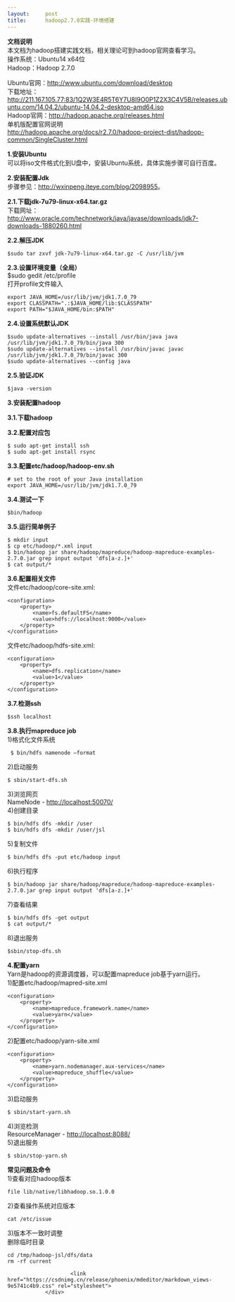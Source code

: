 ```yaml
---
layout:     post
title:      hadoop2.7.0实践-环境搭建
---
```

<div id="article_content" class="article_content clearfix csdn-tracking-statistics" data-pid="blog" data-mod="popu_307" data-dsm="post">
								            <div id="content_views" class="markdown_views prism-atom-one-dark">
							<!-- flowchart 箭头图标 勿删 -->
							<svg xmlns="http://www.w3.org/2000/svg" style="display: none;"><path stroke-linecap="round" d="M5,0 0,2.5 5,5z" id="raphael-marker-block" style="-webkit-tap-highlight-color: rgba(0, 0, 0, 0);"></path></svg>
							<p><strong>文档说明</strong> <br>
本文档为hadoop搭建实践文档，相关理论可到hadoop官网查看学习。 <br>
操作系统：Ubuntu14 x64位 <br>
Hadoop：Hadoop 2.7.0</p>

<p>Ubuntu官网：<a href="http://www.ubuntu.com/download/desktop" rel="nofollow">http://www.ubuntu.com/download/desktop</a> <br>
下载地址： <br>
<a href="http://211.167.105.77:83/1Q2W3E4R5T6Y7U8I9O0P1Z2X3C4V5B/releases.ubuntu.com/14.04.2/ubuntu-14.04.2-desktop-amd64.iso" rel="nofollow">http://211.167.105.77:83/1Q2W3E4R5T6Y7U8I9O0P1Z2X3C4V5B/releases.ubuntu.com/14.04.2/ubuntu-14.04.2-desktop-amd64.iso</a> <br>
Hadoop官网：<a href="http://hadoop.apache.org/releases.html" rel="nofollow">http://hadoop.apache.org/releases.html</a> <br>
单机版配置官网说明 <br>
<a href="http://hadoop.apache.org/docs/r2.7.0/hadoop-project-dist/hadoop-common/SingleCluster.html" rel="nofollow">http://hadoop.apache.org/docs/r2.7.0/hadoop-project-dist/hadoop-common/SingleCluster.html</a></p>

<p><strong>1.安装Ubuntu</strong> <br>
可以将iso文件格式化到U盘中，安装Ubuntu系统，具体实施步骤可自行百度。</p>

<p><strong>2.安装配置Jdk</strong> <br>
步骤参见：<a href="http://wxinpeng.iteye.com/blog/2098955" rel="nofollow">http://wxinpeng.iteye.com/blog/2098955</a>。</p>

<p><strong>2.1.下载jdk-7u79-linux-x64.tar.gz</strong>  <br>
下载网址： <br>
<a href="http://www.oracle.com/technetwork/java/javase/downloads/jdk7-downloads-1880260.html" rel="nofollow">http://www.oracle.com/technetwork/java/javase/downloads/jdk7-downloads-1880260.html</a></p>

<p><strong>2.2.解压JDK</strong></p>

<pre class="prettyprint"><code class=" hljs lasso"><span class="hljs-variable">$sudo</span> tar zxvf jdk<span class="hljs-subst">-</span><span class="hljs-number">7</span>u79<span class="hljs-attribute">-linux</span><span class="hljs-attribute">-x64</span><span class="hljs-built_in">.</span>tar<span class="hljs-built_in">.</span>gz <span class="hljs-attribute">-C</span> /usr/lib/jvm</code></pre>

<p><strong>2.3.设置环境变量（全局）</strong> <br>
$sudo gedit /etc/profile <br>
打开profile文件输入</p>

<pre class="prettyprint"><code class=" hljs bash"><span class="hljs-keyword">export</span> JAVA_HOME=/usr/lib/jvm/jdk1.<span class="hljs-number">7.0</span>_79
<span class="hljs-keyword">export</span> CLASSPATH=<span class="hljs-string">".:<span class="hljs-variable">$JAVA_HOME</span>/lib:<span class="hljs-variable">$CLASSPATH</span>"</span>
<span class="hljs-keyword">export</span> PATH=<span class="hljs-string">"<span class="hljs-variable">$JAVA_HOME</span>/bin:<span class="hljs-variable">$PATH</span>"</span></code></pre>

<p><strong>2.4.设置系统默认JDK</strong></p>



<pre class="prettyprint"><code class=" hljs lasso"><span class="hljs-variable">$sudo</span> update<span class="hljs-attribute">-alternatives</span> <span class="hljs-subst">--</span>install /usr/bin/java java /usr/lib/jvm/jdk1<span class="hljs-number">.7</span><span class="hljs-number">.0</span>_79/bin/java <span class="hljs-number">300</span>
<span class="hljs-variable">$sudo</span> update<span class="hljs-attribute">-alternatives</span> <span class="hljs-subst">--</span>install /usr/bin/javac javac /usr/lib/jvm/jdk1<span class="hljs-number">.7</span><span class="hljs-number">.0</span>_79/bin/javac <span class="hljs-number">300</span>
<span class="hljs-variable">$sudo</span> update<span class="hljs-attribute">-alternatives</span> <span class="hljs-subst">--</span>config java</code></pre>

<p><strong>2.5.验证JDK</strong></p>



<pre class="prettyprint"><code class=" hljs lasso"><span class="hljs-variable">$java</span> <span class="hljs-attribute">-version</span></code></pre>

<p><strong>3.安装配置hadoop</strong></p>

<p><strong>3.1.下载hadoop</strong></p>

<p><strong>3.2.配置对应包</strong></p>



<pre class="prettyprint"><code class=" hljs bash">$ <span class="hljs-built_in">sudo</span> apt-get install ssh
$ <span class="hljs-built_in">sudo</span> apt-get install rsync</code></pre>

<p><strong>3.3.配置etc/hadoop/hadoop-env.sh</strong></p>



<pre class="prettyprint"><code class=" hljs ruby"><span class="hljs-comment"># set to the root of your Java installation</span>
export <span class="hljs-constant">JAVA_HOME</span>=<span class="hljs-regexp">/usr/lib</span><span class="hljs-regexp">/jvm/jdk</span>1.<span class="hljs-number">7.0_79</span></code></pre>

<p><strong>3.4.测试一下</strong></p>



<pre class="prettyprint"><code class=" hljs bash"><span class="hljs-variable">$bin</span>/hadoop</code></pre>

<p><strong>3.5.运行简单例子</strong></p>



<pre class="prettyprint"><code class=" hljs ruby"><span class="hljs-variable">$ </span>mkdir input
<span class="hljs-variable">$ </span>cp etc/hadoop/*.xml input
<span class="hljs-variable">$ </span>bin/hadoop jar share/hadoop/mapreduce/hadoop-mapreduce-examples-<span class="hljs-number">2.7</span>.<span class="hljs-number">0</span>.jar grep input output <span class="hljs-string">'dfs[a-z.]+'</span>
<span class="hljs-variable">$ </span>cat output/*</code></pre>

<p><strong>3.6.配置相关文件</strong> <br>
文件etc/hadoop/core-site.xml:</p>



<pre class="prettyprint"><code class=" hljs xml"><span class="hljs-tag">&lt;<span class="hljs-title">configuration</span>&gt;</span>
    <span class="hljs-tag">&lt;<span class="hljs-title">property</span>&gt;</span>
        <span class="hljs-tag">&lt;<span class="hljs-title">name</span>&gt;</span>fs.defaultFS<span class="hljs-tag">&lt;/<span class="hljs-title">name</span>&gt;</span>
        <span class="hljs-tag">&lt;<span class="hljs-title">value</span>&gt;</span>hdfs://localhost:9000<span class="hljs-tag">&lt;/<span class="hljs-title">value</span>&gt;</span>
    <span class="hljs-tag">&lt;/<span class="hljs-title">property</span>&gt;</span>
<span class="hljs-tag">&lt;/<span class="hljs-title">configuration</span>&gt;</span></code></pre>

<p>文件etc/hadoop/hdfs-site.xml:</p>



<pre class="prettyprint"><code class=" hljs xml"><span class="hljs-tag">&lt;<span class="hljs-title">configuration</span>&gt;</span>
    <span class="hljs-tag">&lt;<span class="hljs-title">property</span>&gt;</span>
        <span class="hljs-tag">&lt;<span class="hljs-title">name</span>&gt;</span>dfs.replication<span class="hljs-tag">&lt;/<span class="hljs-title">name</span>&gt;</span>
        <span class="hljs-tag">&lt;<span class="hljs-title">value</span>&gt;</span>1<span class="hljs-tag">&lt;/<span class="hljs-title">value</span>&gt;</span>
    <span class="hljs-tag">&lt;/<span class="hljs-title">property</span>&gt;</span>
<span class="hljs-tag">&lt;/<span class="hljs-title">configuration</span>&gt;</span></code></pre>

<p><strong>3.7.检测ssh</strong></p>



<pre class="prettyprint"><code class=" hljs bash"><span class="hljs-variable">$ssh</span> localhost</code></pre>

<p><strong>3.8.执行mapreduce job</strong> <br>
1)格式化文件系统</p>



<pre class="prettyprint"><code class=" hljs ruby"> <span class="hljs-variable">$ </span>bin/hdfs namenode –format</code></pre>

<p>2)启动服务</p>



<pre class="prettyprint"><code class=" hljs ruby"><span class="hljs-variable">$ </span>sbin/start-dfs.sh</code></pre>

<p>3)浏览网页 <br>
NameNode - <a href="http://localhost:50070/" rel="nofollow">http://localhost:50070/</a> <br>
4)创建目录</p>



<pre class="prettyprint"><code class=" hljs ruby"><span class="hljs-variable">$ </span>bin/hdfs dfs -mkdir /user
<span class="hljs-variable">$ </span>bin/hdfs dfs -mkdir /user/jsl</code></pre>

<p>5)复制文件</p>



<pre class="prettyprint"><code class=" hljs ruby"><span class="hljs-variable">$ </span>bin/hdfs dfs -put etc/hadoop input</code></pre>

<p>6)执行程序</p>



<pre class="prettyprint"><code class=" hljs lasso">$ bin/hadoop jar share/hadoop/mapreduce/hadoop<span class="hljs-attribute">-mapreduce</span><span class="hljs-attribute">-examples</span><span class="hljs-subst">-</span><span class="hljs-number">2.7</span><span class="hljs-number">.0</span><span class="hljs-built_in">.</span>jar grep input output <span class="hljs-string">'dfs[a-z.]+'</span></code></pre>

<p>7)查看结果</p>



<pre class="prettyprint"><code class=" hljs ruby"><span class="hljs-variable">$ </span>bin/hdfs dfs -get output
<span class="hljs-variable">$ </span>cat output/*</code></pre>

<p>8)退出服务</p>



<pre class="prettyprint"><code class=" hljs lasso"><span class="hljs-variable">$sbin</span>/stop<span class="hljs-attribute">-dfs</span><span class="hljs-built_in">.</span>sh</code></pre>

<p><strong>4.配置yarn</strong> <br>
Yarn是hadoop的资源调度器，可以配置mapreduce job基于yarn运行。 <br>
1)配置etc/hadoop/mapred-site.xml</p>



<pre class="prettyprint"><code class=" hljs xml"><span class="hljs-tag">&lt;<span class="hljs-title">configuration</span>&gt;</span>
    <span class="hljs-tag">&lt;<span class="hljs-title">property</span>&gt;</span>
        <span class="hljs-tag">&lt;<span class="hljs-title">name</span>&gt;</span>mapreduce.framework.name<span class="hljs-tag">&lt;/<span class="hljs-title">name</span>&gt;</span>
        <span class="hljs-tag">&lt;<span class="hljs-title">value</span>&gt;</span>yarn<span class="hljs-tag">&lt;/<span class="hljs-title">value</span>&gt;</span>
    <span class="hljs-tag">&lt;/<span class="hljs-title">property</span>&gt;</span>
<span class="hljs-tag">&lt;/<span class="hljs-title">configuration</span>&gt;</span></code></pre>

<p>2)配置etc/hadoop/yarn-site.xml</p>



<pre class="prettyprint"><code class=" hljs xml"><span class="hljs-tag">&lt;<span class="hljs-title">configuration</span>&gt;</span>
    <span class="hljs-tag">&lt;<span class="hljs-title">property</span>&gt;</span>
        <span class="hljs-tag">&lt;<span class="hljs-title">name</span>&gt;</span>yarn.nodemanager.aux-services<span class="hljs-tag">&lt;/<span class="hljs-title">name</span>&gt;</span>
        <span class="hljs-tag">&lt;<span class="hljs-title">value</span>&gt;</span>mapreduce_shuffle<span class="hljs-tag">&lt;/<span class="hljs-title">value</span>&gt;</span>
    <span class="hljs-tag">&lt;/<span class="hljs-title">property</span>&gt;</span>
<span class="hljs-tag">&lt;/<span class="hljs-title">configuration</span>&gt;</span></code></pre>

<p>3)启动服务</p>



<pre class="prettyprint"><code class=" hljs ruby"><span class="hljs-variable">$ </span>sbin/start-yarn.sh</code></pre>

<p>4)浏览检测 <br>
ResourceManager - <a href="http://localhost:8088/" rel="nofollow">http://localhost:8088/</a> <br>
5)退出服务</p>



<pre class="prettyprint"><code class=" hljs ruby"><span class="hljs-variable">$ </span>sbin/stop-yarn.sh</code></pre>

<p><strong>常见问题及命令</strong> <br>
1)查看对应hadoop版本</p>



<pre class="prettyprint"><code class=" hljs java">file lib/<span class="hljs-keyword">native</span>/libhadoop.so<span class="hljs-number">.1</span><span class="hljs-number">.0</span><span class="hljs-number">.0</span></code></pre>

<p>2)查看操作系统对应版本</p>



<pre class="prettyprint"><code class=" hljs ">cat /etc/issue</code></pre>

<p>3)版本不一致时调整 <br>
删除临时目录</p>



<pre class="prettyprint"><code class=" hljs lasso">cd /tmp/hadoop<span class="hljs-attribute">-jsl</span>/dfs/<span class="hljs-built_in">data</span>
rm <span class="hljs-attribute">-rf</span> current</code></pre>            </div>
						<link href="https://csdnimg.cn/release/phoenix/mdeditor/markdown_views-9e5741c4b9.css" rel="stylesheet">
                </div>